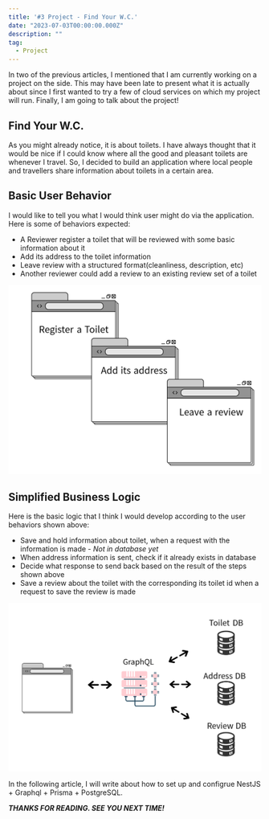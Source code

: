 ```yaml
---
title: '#3 Project - Find Your W.C.'
date: "2023-07-03T00:00:00.000Z"
description: ""
tag:
  - Project
---
```


In two of the previous articles, I mentioned that I am currently working on a project on the side. This may have been late to present what it is actually about since I first wanted to try a few of cloud services on which my project will run. Finally, I am going to talk about the project!

## Find Your W.C.
As you might already notice, it is about toilets. I have always thought that it would be nice if I could know where all the good and pleasant toilets are whenever I travel. So, I decided to build an application where local people and travellers share information about toilets in a certain area.

## Basic User Behavior
I would like to tell you what I would think user might do via the application. Here is some of behaviors expected:

- A Reviewer register a toilet that will be reviewed with some basic information about it
- Add its address to the toilet information
- Leave review with a structured format(cleanliness, description, etc)
- Another reviewer could add a review to an existing review set of a toilet

![user_bahavior](../imgs/2023-07-03/user_behavior.png)

## Simplified Business Logic
Here is the basic logic that I think I would develop according to the user behaviors shown above:

- Save and hold information about toilet, when a request with the information is made - _Not in database yet_
- When address information is sent, check if it already exists in database
- Decide what response to send back based on the result of the steps shown above
- Save a review about the toilet with the corresponding its toilet id when a request to save the review is made

![business_logic](../imgs/2023-07-03/business_logic.png)

In the following article, I will write about how to set up and configrue NestJS + Graphql + Prisma + PostgreSQL.

_**THANKS FOR READING. SEE YOU NEXT TIME!**_
